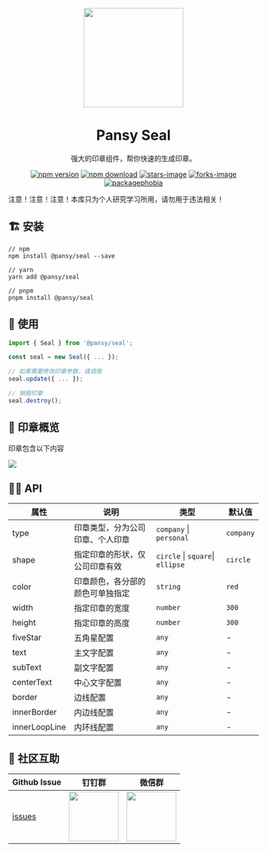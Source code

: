 <p align="center">
  <a href="https://ant.design">
    <img width="200" src="https://cdn.jsdelivr.net/gh/wangxingkang/pictures@latest/imgs/seal.svg">
  </a>
</p>

<h1 align="center">Pansy Seal</h1>

<div align="center">
  强大的印章组件，帮你快速的生成印章。
</div>

<div align="center">

[![npm version][npm-v-image]][npm-url] 
[![npm download][download-image]][download-url] 
[![stars-image][stars-image]][stars-url] 
[![forks-image][forks-image]][forks-url] 
[![packagephobia][packagephobia-image]][packagephobia-url] 
  
</div> 

<div>
  注意！注意！注意！本库只为个人研究学习所用，请勿用于违法相关！
</div>

## 🏗 安装

```
// npm
npm install @pansy/seal --save

// yarn
yarn add @pansy/seal

// pnpm
pnpm install @pansy/seal
```

## 🔨 使用
```ts
import { Seal } from '@pansy/seal';

const seal = new Seal({ ... });

// 如果需要修改印章参数，请调用
seal.update({ ... });

// 销毁印章
seal.destroy();
```

## 📸 印章概览

印章包含以下内容

<img src="https://cdn.jsdelivr.net/gh/wangxingkang/pictures@latest/imgs/seal.png">

## 🧑‍💻 API

|属性|说明|类型|默认值|
|---|---|---|---|
| type | 印章类型，分为公司印章、个人印章 | `company` \| `personal` |`company`|
| shape | 指定印章的形状，仅公司印章有效 | `circle` \| `square`\| `ellipse` | `circle` |
| color | 印章颜色，各分部的颜色可单独指定 | `string` | `red` |
| width | 指定印章的宽度 | `number` | `300` |
| height | 指定印章的高度 | `number` | `300` |
| fiveStar | 五角星配置 | `any` | - |
| text | 主文字配置 | `any` |-|
| subText | 副文字配置 | `any` | - |
| centerText | 中心文字配置 | `any` | - |
| border | 边线配置 | `any` | - |
| innerBorder | 内边线配置 | `any` | - |
| innerLoopLine | 内环线配置 | `any` | - |

## 🌟 社区互助

| Github Issue                                                 | 钉钉群                                                                                     | 微信群                                                                                   |
| ------------------------------------------------------------ | ------------------------------------------------------------------------------------------ | ---------------------------------------------------------------------------------------- |
| [issues](https://github.com/pansyjs/seal/issues) | <img src="https://github.com/alitajs/alita/blob/master/public/dingding.png" width="100" /> | <img src="https://github.com/alitajs/alita/blob/master/public/wechat.png" width="100" /> |



[npm-v-image]: https://img.shields.io/npm/v/@pansy/seal.svg
[forks-image]: https://img.shields.io/github/forks/pansyjs/seal.svg
[stars-image]: https://img.shields.io/github/stars/pansyjs/seal.svg
[packagephobia-image]: https://packagephobia.com/badge?p=@pansy/seal
[npm-url]: http://npmjs.org/package/@pansy/seal
[github-url]: https://github.com/pansyjs/seal
[stars-url]: https://github.com/pansyjs/seal/stargazers
[forks-url]: https://github.com/pansyjs/seal/network/members
[packagephobia-url]: https://packagephobia.com/result?p=@pansy/seal
[download-image]: https://img.shields.io/npm/dm/@pansy/seal
[download-url]: https://npmjs.org/package/@pansy/seal
